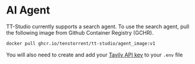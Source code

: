 # AI Agent 

TT-Studio currently supports a search agent. To use the search agent, pull the following image from Github Container Registry (GCHR).

```bash
docker pull ghcr.io/tenstorrent/tt-studio/agent_image:v1
```

You will also need to create and add your [Tavily API key](https://tavily.com/) to your `.env` file 